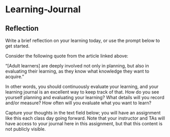 # Learning-Journal

## Reflection
Write a brief reflection on your learning today, or use the prompt below to get started.

Consider the following quote from the article linked above:

“[Adult learners] are deeply involved not only in planning, but also in evaluating their learning, as they know what knowledge they want to acquire.”

In other words, you should continuously evaluate your learning, and your learning journal is an excellent way to keep track of that. How do you see yourself planning and evaluating your learning? What details will you record and/or measure? How often will you evaluate what you want to learn?

Capture your thoughts in the text field below; you will have an assignment like this each class day going forward. Note that your instructor and TAs will have access to your journal here in this assignment, but that this content is not publicly visible.